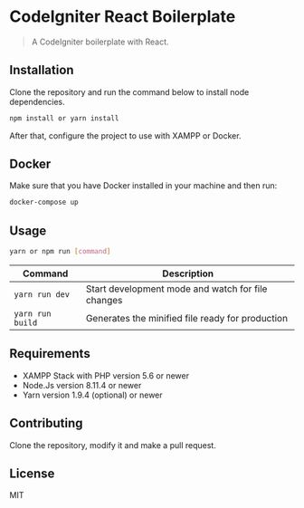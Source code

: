 # CodeIgniter React Boilerplate

> A CodeIgniter boilerplate with React.

## Installation

Clone the repository and run the command below to install node dependencies.  

```sh
npm install or yarn install
```

After that, configure the project to use with XAMPP or Docker.

## Docker

Make sure that you have Docker installed in your machine and then run:

```sh
docker-compose up
```

## Usage

```sh
yarn or npm run [command]
```

| Command          | Description                                       |
|------------------|---------------------------------------------------|
| `yarn run dev`   | Start development mode and watch for file changes |
| `yarn run build` | Generates the minified file ready for production  |

## Requirements

- XAMPP Stack with PHP version 5.6 or newer
- Node.Js version 8.11.4 or newer
- Yarn version 1.9.4 (optional) or newer

## Contributing

Clone the repository, modify it and make a pull request.

## License

MIT

